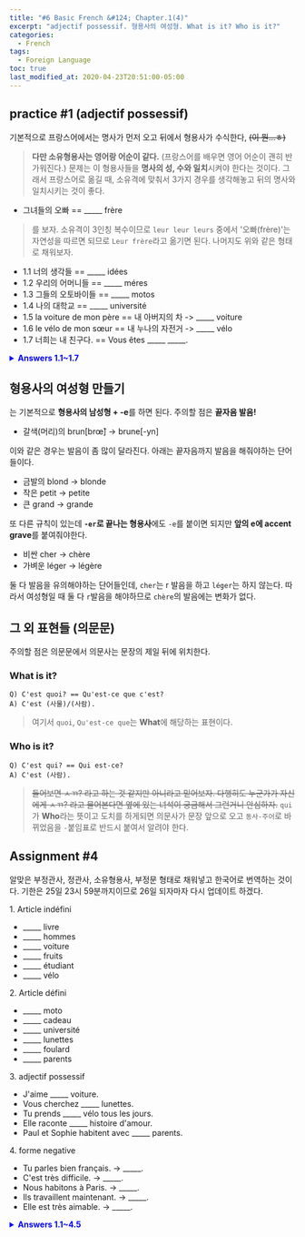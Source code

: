```yaml
---
title: "#6 Basic French &#124; Chapter.1(4)"
excerpt: "adjectif possessif. 형용사의 여성형. What is it? Who is it?"
categories:
  - French
tags:
  - Foreign Language
toc: true
last_modified_at: 2020-04-23T20:51:00-05:00
---
```


## practice #1 (adjectif possessif)

기본적으로 프랑스어에서는 명사가 먼저 오고 뒤에서 형용사가 수식한다, ~~(이 뭔...ㅎ)~~

> **다만 소유형용사는 영어랑 어순이 같다.** (프랑스어를 배우면 영어 어순이 괜히 반가워진다.) 문제는 이 형용사들을 **명사의 성, 수와 일치**시켜야 한다는 것이다. 그래서 프랑스어로 옮길 때, 소유격에 맞춰서 3가지 경우를 생각해놓고 뒤의 명사와 일치시키는 것이 좋다.

* 그녀들의 오빠 == _____ frère

> 를 보자. 소유격이 3인칭 복수이므로 `leur leur leurs` 중에서 '오빠(frère)'는 자연성을 따르면 되므로 `Leur frère`라고 옮기면 된다. 나머지도 위와 같은 형태로 채워보자.

- 1.1 너의 생각들 == _____ idées
- 1.2 우리의 어머니들 == _____ méres
- 1.3 그들의 오토바이들 == _____ motos
- 1.4 나의 대학교 == _____ université
- 1.5 la voiture de mon père == 내 아버지의 차 -> _____ voiture
- 1.6 le vélo de mon sœur == 내 누나의 자전거 -> _____ vélo
- 1.7 너희는 내 친구다. == Vous êtes _____ _____.

<details>
<summary style="color:blue">
  <strong>
    Answers 1.1~1.7
  </strong>
</summary>
<div markdown="1">

| # | adjectif possessif |
|---------|---------|
| 1 | tes |
| 2 | nos |
| 3 | leurs |
| 4 | mon |
| 5 | sa |
| 6 | son |
| 7 | mes amis |

**4)** 대부분 `-té`로 끝나는 명사는 여성형이다, université도 마찬가지.

> 그러나 ~~`ma université`~~라고 쓰면 문법적으로 틀린 것이다, 왜냐하면 모음이나 무음`h`로 시작하는 여성 단수 명사의 소유형용사는 모음 충돌을 방지하기 위해서 `ma, ta, sa` 대신에 `mon, ton, son`을 사용한다는 규칙이 있기 때문이다. ~~(하..)~~

**5,6)** 정관사 `la, le`를 통해 명사의 성을 알 수 있다.

**7)** `mon ami`는 볼펜 덕분에(?) 대부분 익숙할 것이다.

> 하지만 문제에서는 복수 형태를 원하므로 `mes amis`가 되어야 할 것이다. `mon`이 붙으므로 ami는 남성형 명사이다, 그렇다고 남사친(?)만을 의미하는 건 아니라는 것. 프랑스에도 당연히 남사친, 여사친을 뜻하는 말이 있는데 `copain`, `copine`이다. 이건 보통 구어적인 표현이고 젊은 층에서 주로 사용한다고 한다.

</div>
</details>

## 형용사의 여성형 만들기

는 기본적으로 **형용사의 남성형 + -e**를 하면 된다. 주의할 점은 **끝자음 발음!**

* 갈색(머리)의 brun[brœ̃] -> brune[-yn]

이와 같은 경우는 발음이 좀 많이 달라진다. 아래는 끝자음까지 발음을 해줘야하는 단어들이다.

* 금발의 blond -> blonde
* 작은 petit -> petite
* 큰 grand -> grande

또 다른 규칙이 있는데 **`-er`로 끝나는 형용사**에도 `-e`를 붙이면 되지만 **앞의 e에 accent grave**를
붙여줘야한다.

* 비싼 cher -> chère
* 가벼운 léger -> légère

둘 다 발음을 유의해야하는 단어들인데, `cher`는 r 발음을 하고 `léger`는 하지 않는다.
따라서 여성형일 때 둘 다 `r`발음을 해야하므로 `chère`의 발음에는 변화가 없다.

## 그 외 표현들 (의문문)

주의할 점은 의문문에서 의문사는 문장의 제일 뒤에 위치한다.

### What is it?

~~~
Q) C'est quoi? == Qu'est-ce que c'est?
A) C'est (사물)/(사람).
~~~

> 여기서 `quoi`, `Qu'est-ce que`는 **What**에 해당하는 표현이다.

### Who is it?

~~~
Q) C'est qui? == Qui est-ce?
A) C'est (사람).
~~~

> ~~들어보면 ㅅㄲ? 라고 하는 것 같지만 아니라고 믿어보자. 다행히도 누군가가 자신에게 ㅅㄲ? 라고 물어본다면 옆에 있는 녀석이 궁금해서 그런거니 안심하자.~~ `qui`가 **Who**라는 뜻이고 도치를 하게되면 의문사가 문장 앞으로 오고 `동사-주어`로 바뀌었음을 `-`붙임표로 반드시 붙여서 알려야 한다. 

## Assignment #4

알맞은 부정관사, 정관사, 소유형용사, 부정문 형태로 채워넣고 한국어로 번역하는 것이다.
기한은 25일 23시 59분까지이므로 26일 되자마자 다시 업데이트 하겠다.

1&#46; Article indéfini

  * _____ livre
  * _____ hommes
  * _____ voiture
  * _____ fruits
  * _____ étudiant
  * _____ vélo

2&#46; Article défini

  * _____ moto
  * _____ cadeau
  * _____ université
  * _____ lunettes
  * _____ foulard
  * _____ parents

3&#46; adjectif possessif

  * J'aime _____ voiture.
  * Vous cherchez _____ lunettes.
  * Tu prends _____ vélo tous les jours.
  * Elle raconte _____ histoire d'amour.
  * Paul et Sophie habitent avec _____ parents.

4&#46; forme negative

  * Tu parles bien français. -> _____.
  * C'est très difficile. -> _____.
  * Nous habitons à Paris. -> _____.
  * Ils travaillent maintenant. -> _____.
  * Elle est très aimable. -> _____.

<details>
<summary style="color:blue">
  <strong>
    Answers 1.1~4.5
  </strong>
</summary>
<div markdown="1">

| # | 1 | 2 |
|---|---|---|
| 1 | un | la |
| 2 | des | le |
| 3 | une | l' |
| 4 | des | les |
| 5 | un | le |
| 6 | un | les |

| # | 3 |
|---|---|
| 1 | J'aime **ma** voiture. | 나는 내 차가 좋아. |
| 2 | Vous cherchez **vos** lunettes. | 당신은 안경을 찾고 있습니다. |
| 3 | Tu prends **ton** vélo tous les jours. | 너는 매일 자전거를 타는구나. |
| 4 | Elle raconte **son** histoire d'amour. | 그녀는 그녀의 love story를 말한다. |
| 5 | Paul et Sophie habitent avec **leurs** parents. | Paul과 Sophie는 그들의 부모님과 함께 산다. |

| # | 4 |
|---|---|
| 1 | Tu **ne** parles **pas** bien français. | 너는 프랑스어를 잘하지는 못해. |
| 2 | Ce **n’**est **pas** très difficile. | 이게 그리 어렵지는 않아. |
| 3 | Nous **n’**habitons **pas** à Paris. | 우리는 파리에 살고 있지 않아. |
| 4 | Ils **ne** travaillent **pas** maintenant. | 그들은 지금 일하고/공부하고 있지 않아. |
| 5 | Elle **n’**est **pas** très aimable. | 그녀가 그렇게 상냥하지는 않아. |

~~~
3번은 딱히 주어에 맞춰서 쓰란 말이 없기에 6 * 3 경우 중에서
그냥 명사에 맞추어 6가지 중 하나를 써도 된다!
~~~

> 3.1 예를 들면, *ma*를 써서 해석을 해도 된다. 해석해보면.. ~~..니 차 쩔더라? ㅎ~~

> 3.2 `찾다`라는 뜻을 가진 *chercher*는 **1군 동사**로 2인칭 복수 형태로 쓰여서 `-er`이 탈락하고 `-ez`이 덧붙는 형태를 갖는다. 이 문장에서 주의할 점은 **같은 상대에게 vous와 tu를 섞어서 쓰면 안된다!** 따라서 ~~tes lunettes~~은 안된다는 것이다.

> 3.3 `잡다, 타다`라는 뜻을 가진 *prendre*는 **3군 동사**, 즉 불규칙 동사라서 활용 형태를 모조리 외워줘야한다.. 위와 마찬가지, ~~votre~~ 일 수 없다.

> 3.4 `이야기하다`라는 뜻의 *raconter*는 **1군 동사**로 3인칭 단수 형태로 쓰여서 `-er`이 탈락하고 `-e`가 덧붙는 형태를 갖는다. 전치사 `de`는 뒤의 모음의 영향을 받아서 축약한 형태로 적어주어야 한다.

> 3.5 `살다`라는 *habiter*는 **1군 동사**로 3인칭 복수 형태로 쓰여서 `-er`이 탈락하고 `-ent`가 덧붙는 형태를 갖는다. 주의할 점은 `-ent`의 발음은 하지 않는다는 것이고, 불규칙 동사의 3인칭 복수형에서도 많이 나오는데 역시 발음하지 않는다!

~~~
4번은 축약만 주의하면 아주 쉽고, `très, bien`에 맞춰서
`그렇게 ~하지는 않다` 정도로 맞춰서 해석하면 된다.
~~~

> 4.1 ~~문제가 팩폭한다~~ *parler* **1군 동사**의 2인칭 단수!

> 4.2 `C'est`가 `Ce est`로 풀린다는 것을 알고 축약하면 된다!

> 4.3 *habiter*의 1인칭 복수형! 1군 동사의 복수형은 앞의 주어와 반드시 연음을 해주어야 하는 경우가 많다! 부정문으로 바꾸면 무음 `h`를 무시하고 `n`과 `a`를 연음한다.

> 4.4 **1군 동사** *travailler*는 `ll` 발음을 아예 안한다! 3인칭 복수형일 경우 `-ent`도 안하기 때문에 발음을 잘해야 하는 단어..
> 4.5 *aimable*의 `사랑스러운, 친절한, 상냥한` 등 많은 뜻 중에서 알아서!

</div>
</details>
